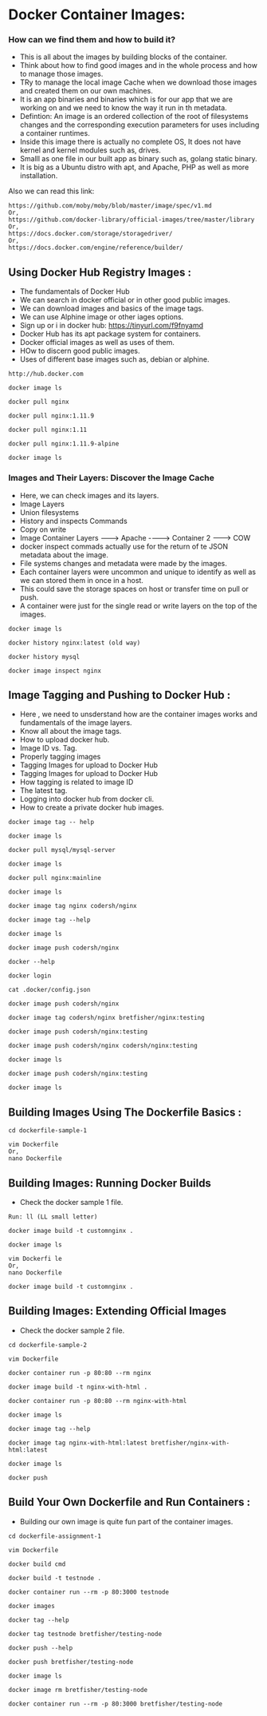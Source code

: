# Docker Container Images:
### How can we find them and how to build it?

 * This is all about the images by building blocks of the container.
 * Think about how to find good images and in the whole process and how to manage those images.
 * TRy to manage the local image Cache when we download those images and created them on our own machines.
 * It is an app binaries and binaries which is for our app that we are working on and we need to know the way it run in th metadata.
 * Defintion: An image is an ordered collection of the root of filesystems changes and the corresponding execution parameters for uses including a container runtimes. 
 * Inside this image there is actually no complete OS, It does not have kernel and kernel modules such as, drives.
 * Smalll as one file in our built app as binary such as, golang static binary.
 * It is big as a Ubuntu distro with apt, and Apache, PHP as well as more installation. 

Also we can read this link:
```
https://github.com/moby/moby/blob/master/image/spec/v1.md
Or,
https://github.com/docker-library/official-images/tree/master/library
Or,
https://docs.docker.com/storage/storagedriver/
Or,
https://docs.docker.com/engine/reference/builder/
```

## Using Docker Hub Registry Images :
* The fundamentals of Docker Hub
* We can search in docker official or in other good public images.
* We can download images and basics of the image tags.
* We can use Alphine image or other iages options.
* Sign up or i  in docker hub: https://tinyurl.com/f9fnyamd
* Docker Hub has its apt package system for containers.
* Docker official images as well as uses of them.
* HOw to discern good public images.
* Uses of different base images such as, debian or alphine. 
```
http://hub.docker.com

docker image ls

docker pull nginx

docker pull nginx:1.11.9

docker pull nginx:1.11

docker pull nginx:1.11.9-alpine

docker image ls
```
### Images and Their Layers: Discover the Image Cache

  * Here, we can check images and its layers.
  * Image Layers
  * Union filesystems
  * History and inspects Commands
  * Copy on write
  * Image Container Layers ---> Apache ----> Container 2 ---> COW 
  * docker inspect commads actually use for the return of te JSON metadata about the image.
  * File systems changes and metadata were made by the images.
  * Each container layers were uncommon and unique to identify as well as we can stored them in once in a host. 
  * This could save the storage spaces on host or transfer time on pull or push.
  * A container were just for the single read or write layers on the top of the images.
```
docker image ls

docker history nginx:latest (old way)

docker history mysql

docker image inspect nginx
```
## Image Tagging and Pushing to Docker Hub :

 * Here , we need to unsderstand how are the container images works and fundamentals of the image layers.
 * Know all about the image tags.
 * How to upload docker hub.
 * Image ID vs. Tag.
 * Properly tagging images
 * Tagging Images for upload to Docker Hub
 * Tagging Images for upload to Docker Hub
 * How tagging is related to image ID
 * The latest tag.
 * Logging into docker hub from docker cli.
 * How to create a private docker hub images.

```
docker image tag -- help

docker image ls

docker pull mysql/mysql-server

docker image ls

docker pull nginx:mainline

docker image ls

docker image tag nginx codersh/nginx

docker image tag --help

docker image ls

docker image push codersh/nginx

docker --help

docker login

cat .docker/config.json

docker image push codersh/nginx

docker image tag codersh/nginx bretfisher/nginx:testing

docker image push codersh/nginx:testing

docker image push codersh/nginx codersh/nginx:testing

docker image ls

docker image push codersh/nginx:testing

docker image ls
```
## Building Images Using The Dockerfile Basics :


```
cd dockerfile-sample-1

vim Dockerfile
Or,
nano Dockerfile
```

## Building Images: Running Docker Builds

* Check the docker sample 1 file.

```
Run: ll (LL small letter)

docker image build -t customnginx .

docker image ls

vim Dockerfi le
Or,
nano Dockerfile

docker image build -t customnginx .
```
## Building Images: Extending Official Images
* Check the docker sample 2 file.
```
cd dockerfile-sample-2

vim Dockerfile

docker container run -p 80:80 --rm nginx

docker image build -t nginx-with-html .

docker container run -p 80:80 --rm nginx-with-html

docker image ls

docker image tag --help

docker image tag nginx-with-html:latest bretfisher/nginx-with-html:latest

docker image ls

docker push
```
## Build Your Own Dockerfile and Run Containers :

 * Building our own image is quite fun part of the container images.
```
cd dockerfile-assignment-1

vim Dockerfile

docker build cmd

docker build -t testnode .

docker container run --rm -p 80:3000 testnode

docker images

docker tag --help

docker tag testnode bretfisher/testing-node

docker push --help

docker push bretfisher/testing-node

docker image ls

docker image rm bretfisher/testing-node

docker container run --rm -p 80:3000 bretfisher/testing-node
```


